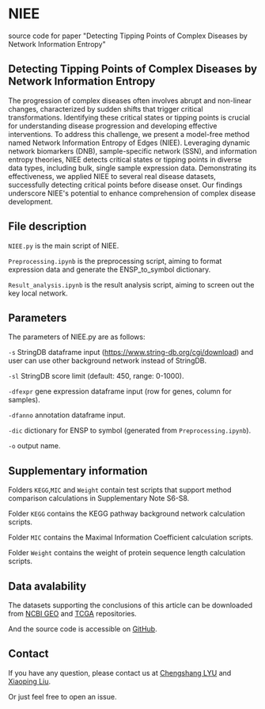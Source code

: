 # NIEE
source code for paper "Detecting Tipping Points of Complex Diseases by Network Information Entropy"

## Detecting Tipping Points of Complex Diseases by Network Information Entropy

The progression of complex diseases often involves abrupt and non-linear changes, characterized by sudden shifts that trigger critical transformations. Identifying these critical states or tipping points is crucial for understanding disease progression and developing effective interventions. To address this challenge, we present a model-free method named Network Information Entropy of Edges (NIEE). Leveraging dynamic network biomarkers (DNB), sample-specific network (SSN), and information entropy theories, NIEE detects critical states or tipping points in diverse data types, including bulk, single sample expression data. Demonstrating its effectiveness, we applied NIEE to several real disease datasets, successfully detecting critical points before disease onset. Our findings underscore NIEE's potential to enhance comprehension of complex disease development.

## File description

```NIEE.py``` is the main script of NIEE.

```Preprocessing.ipynb``` is the preprocessing script, aiming to format expression data and generate the ENSP_to_symbol dictionary.

```Result_analysis.ipynb``` is the result analysis script, aiming to screen out the key local network.

## Parameters

The parameters of NIEE.py are as follows:

```-s``` StringDB dataframe input (https://www.string-db.org/cgi/download) and user can use other background network instead of StringDB.

```-sl``` StringDB score limit (default: 450, range: 0-1000).

```-dfexpr``` gene expression dataframe input (row for genes, column for samples).

```-dfanno``` annotation dataframe input.

```-dic``` dictionary for ENSP to symbol (generated from ```Preprocessing.ipynb```).

```-o``` output name.

## Supplementary information

Folders ```KEGG```,```MIC``` and ```Weight``` contain test scripts that support method comparison calculations in Supplementary Note S6-S8.

Folder ```KEGG``` contains the KEGG pathway background network calculation scripts.

Folder ```MIC``` contains the Maximal Information Coefficient calculation scripts.

Folder ```Weight``` contains the weight of protein sequence length calculation scripts.


## Data avalability

The datasets supporting the conclusions of this article can be downloaded from [NCBI GEO](http://www.ncbi.nlm.nih.gov/geo/) and [TCGA](http://cancergenome.nih.gov) repositories.

And the source code is accessible on [GitHub](https://github.com/lllvcs/NIEE).

## Contact

If you have any question, please contact us at [Chengshang LYU](mailto:22395524+lllvcs@users.noreply.github.com) and [Xiaoping Liu](mailto:xpliu@ucas.ac.cn).

Or just feel free to open an issue.
